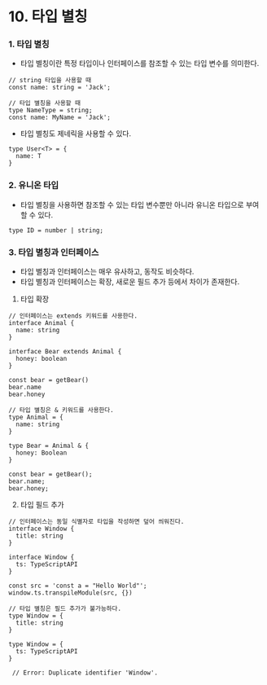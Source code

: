 # 10. 타입 별칭

### 1. 타입 별칭

- 타입 별칭이란 특정 타입이나 인터페이스를 참조할 수 있는 타입 변수를 의미한다.

```tsx
// string 타입을 사용할 때
const name: string = 'Jack';

// 타입 별칭을 사용할 때
type NameType = string;
const name: MyName = 'Jack';
```

- 타입 별칭도 제네릭을 사용할 수 있다.

```tsx
type User<T> = {
  name: T
}
```

### 2. 유니온 타입

- 타입 별칭을 사용하면 참조할 수 있는 타입 변수뿐만 아니라 유니온 타입으로 부여할 수 있다.

```tsx
type ID = number | string;
```

### 3. 타입 별칭과 인터페이스

- 타입 별칭과 인터페이스는 매우 유사하고, 동작도 비슷하다.
- 타입 별칭과 인터페이스는 확장, 새로운 필드 추가 등에서 차이가 존재한다.

1) 타입 확장

```tsx
// 인터페이스는 extends 키워드를 사용한다.
interface Animal {
  name: string
}

interface Bear extends Animal {
  honey: boolean
}

const bear = getBear() 
bear.name
bear.honey

// 타입 별칭은 & 키워드를 사용한다.
type Animal = {
  name: string
}

type Bear = Animal & { 
  honey: Boolean 
}

const bear = getBear();
bear.name;
bear.honey;
```

2) 타입 필드 추가

```tsx
// 인터페이스는 동일 식별자로 타입을 작성하면 덮어 씌워진다.
interface Window {
  title: string
}

interface Window {
  ts: TypeScriptAPI
}

const src = 'const a = "Hello World"';
window.ts.transpileModule(src, {})

// 타입 별칭은 필드 추가가 불가능하다.
type Window = {
  title: string
}

type Window = {
  ts: TypeScriptAPI
}

 // Error: Duplicate identifier 'Window'.
```